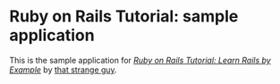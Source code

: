 # Ruby on Rails Tutorial: sample application

This is the sample application for
[*Ruby on Rails Tutorial: Learn Rails by Example*](http://railstutorial.org/)
by [that strange guy](http://thatstrangeguy.com/).
